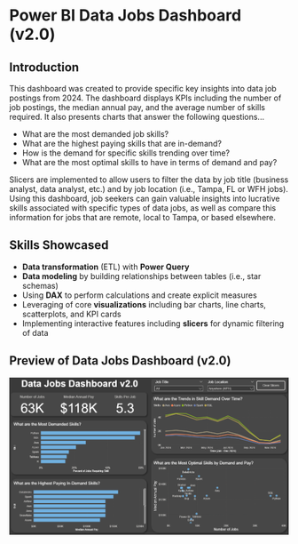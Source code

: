 # Power BI Data Jobs Dashboard (v2.0)

## Introduction

This dashboard was created to provide specific key insights into data job postings from 2024. The dashboard displays KPIs including the number of job postings, the median annual pay, and the average number of skills required. It also presents charts that answer the following questions...

* What are the most demanded job skills?
* What are the highest paying skills that are in-demand?
* How is the demand for specific skills trending over time?
* What are the most optimal skills to have in terms of demand and pay?

Slicers are implemented to allow users to filter the data by job title (business analyst, data analyst, etc.) and by job location (i.e., Tampa, FL or WFH jobs). Using this dashboard, job seekers can gain valuable insights into lucrative skills associated with specific types of data jobs, as well as compare this information for jobs that are remote, local to Tampa, or based elsewhere.

## Skills Showcased

- **Data transformation** (ETL) with **Power Query**
- **Data modeling** by building relationships between tables (i.e., star schemas)
- Using **DAX** to perform calculations and create explicit measures
- Leveraging of core **visualizations** including bar charts, line charts, scatterplots, and KPI cards
- Implementing interactive features including **slicers** for dynamic filtering of data

## Preview of Data Jobs Dashboard (v2.0)

![Data Jobs Dashboard v2.0](../images/Project2_Page1.PNG)

